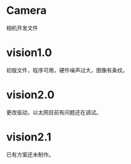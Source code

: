 # Camera
相机开发文件

# vision1.0

初版文件，程序可用，硬件噪声过大，图像有条纹。

# vision2.0

更改驱动，以太网目前有问题还在调试。

# vision2.1

已有方案还未制作。

